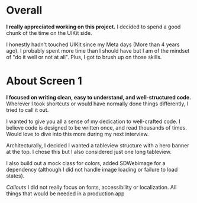 # Overall
**I really appreciated working on this project.** I decided to spend a good chunk of the time on the UIKit side.

I honestly hadn't touched UIKit since my Meta days (More than 4 years ago). I probably spent more time than I should have but I am of the mindset of "do it well or not at all". Plus, I got to brush up on those skills.

# About Screen 1
**I focused on writing clean, easy to understand, and well-structured code.** Wherever I took shortcuts or would have normally done things differently, I tried to call it out.

I wanted to give you all a sense of my dedication to well-crafted code. I believe code is designed to be written once, and read thousands of times. Would love to dive into this more during my next interview.

Architecturally, I decided I wanted a tableview structure with a hero banner at the top. I chose this but I also considered just one long tableview.

I also build out a mock class for colors, added SDWebimage for a dependency (although I did not handle image loading or failure to load states).

*Callouts*
I did not really focus on fonts, accessibility or localization. All things that would be needed in a production app
